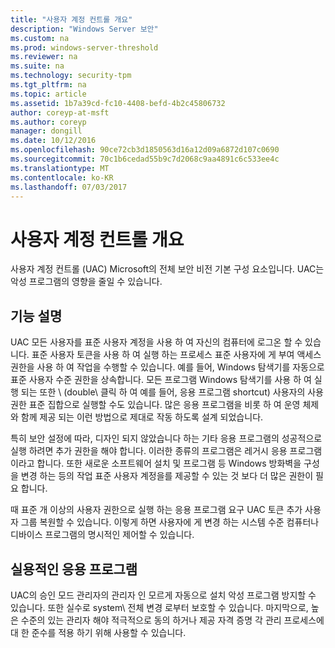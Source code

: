 ```yaml
---
title: "사용자 계정 컨트롤 개요"
description: "Windows Server 보안"
ms.custom: na
ms.prod: windows-server-threshold
ms.reviewer: na
ms.suite: na
ms.technology: security-tpm
ms.tgt_pltfrm: na
ms.topic: article
ms.assetid: 1b7a39cd-fc10-4408-befd-4b2c45806732
author: coreyp-at-msft
ms.author: coreyp
manager: dongill
ms.date: 10/12/2016
ms.openlocfilehash: 90ce72cb3d1850563d16a12d09a6872d107c0690
ms.sourcegitcommit: 70c1b6cedad55b9c7d2068c9aa4891c6c533ee4c
ms.translationtype: MT
ms.contentlocale: ko-KR
ms.lasthandoff: 07/03/2017
---
```

# <a name="user-account-control-overview"></a>사용자 계정 컨트롤 개요
사용자 계정 컨트롤 \(UAC\) Microsoft의 전체 보안 비전 기본 구성 요소입니다.  UAC는 악성 프로그램의 영향을 줄일 수 있습니다.

## <a name="BKMK_OVER"></a>기능 설명
UAC 모든 사용자를 표준 사용자 계정을 사용 하 여 자신의 컴퓨터에 로그온 할 수 있습니다. 표준 사용자 토큰을 사용 하 여 실행 하는 프로세스 표준 사용자에 게 부여 액세스 권한을 사용 하 여 작업을 수행할 수 있습니다. 예를 들어, Windows 탐색기를 자동으로 표준 사용자 수준 권한을 상속합니다. 모든 프로그램 Windows 탐색기를 사용 하 여 실행 되는 또한 \ (double\ 클릭 하 여 예를 들어, 응용 프로그램 shortcut\) 사용자의 사용 권한 표준 집합으로 실행할 수도 있습니다. 많은 응용 프로그램을 비롯 하 여 운영 체제와 함께 제공 되는 이런 방법으로 제대로 작동 하도록 설계 되었습니다.

특히 보안 설정에 따라, 디자인 되지 않았습니다 하는 기타 응용 프로그램의 성공적으로 실행 하려면 추가 권한을 해야 합니다. 이러한 종류의 프로그램은 레거시 응용 프로그램 이라고 합니다. 또한 새로운 소프트웨어 설치 및 프로그램 등 Windows 방화벽을 구성을 변경 하는 등의 작업 표준 사용자 계정을를 제공할 수 있는 것 보다 더 많은 권한이 필요 합니다.

때 표준 개 이상의 사용자 권한으로 실행 하는 응용 프로그램 요구 UAC 토큰 추가 사용자 그룹 복원할 수 있습니다. 이렇게 하면 사용자에 게 변경 하는 시스템 수준 컴퓨터나 디바이스 프로그램의 명시적인 제어할 수 있습니다.

## <a name="BKMK_APP"></a>실용적인 응용 프로그램
UAC의 승인 모드 관리자의 관리자 인 모르게 자동으로 설치 악성 프로그램 방지할 수 있습니다. 또한 실수로 system\ 전체 변경 로부터 보호할 수 있습니다. 마지막으로, 높은 수준의 있는 관리자 해야 적극적으로 동의 하거나 제공 자격 증명 각 관리 프로세스에 대 한 준수를 적용 하기 위해 사용할 수 있습니다.




